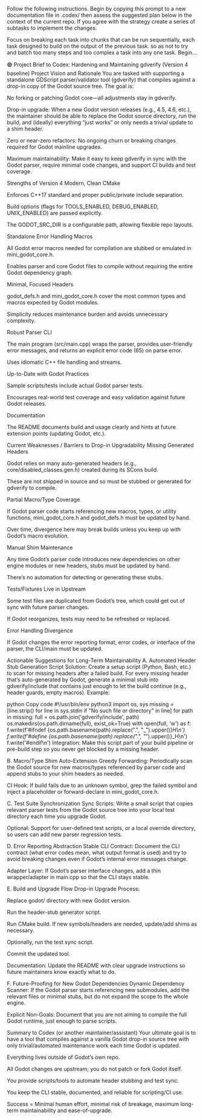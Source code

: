 Follow the following instructions. Begin by copying this prompt to a new documentation file in .codex/ then assess the suggested plan below in the context of the current repo. If you agree with the strategy create a series of subtasks to implement the changes.

Focus on breaking each task into chunks that can be run sequentially, each task designed to build on the output of the previous task. so as not to try and batch too many steps and too complex a task into any one task. Begin...

🟣 Project Brief to Codex: Hardening and Maintaining gdverify (Version 4 baseline)
Project Vision and Rationale
You are tasked with supporting a standalone GDScript parser/validator tool (gdverify) that compiles against a drop-in copy of the Godot source tree. The goal is:

No forking or patching Godot core—all adjustments stay in gdverify.

Drop-in upgrade: When a new Godot version releases (e.g., 4.5, 4.6, etc.), the maintainer should be able to replace the Godot source directory, run the build, and (ideally) everything “just works” or only needs a trivial update to a shim header.

Zero or near-zero refactors: No ongoing churn or breaking changes required for Godot mainline upgrades.

Maximum maintainability: Make it easy to keep gdverify in sync with the Godot parser, require minimal code changes, and support CI builds and test coverage.

Strengths of Version 4
Modern, Clean CMake

Enforces C++17 standard and proper public/private include separation.

Build options (flags for TOOLS_ENABLED, DEBUG_ENABLED, UNIX_ENABLED) are passed explicitly.

The GODOT_SRC_DIR is a configurable path, allowing flexible repo layouts.

Standalone Error Handling Macros

All Godot error macros needed for compilation are stubbed or emulated in mini_godot_core.h.

Enables parser and core Godot files to compile without requiring the entire Godot dependency graph.

Minimal, Focused Headers

godot_defs.h and mini_godot_core.h cover the most common types and macros expected by Godot modules.

Simplicity reduces maintenance burden and avoids unnecessary complexity.

Robust Parser CLI

The main program (src/main.cpp) wraps the parser, provides user-friendly error messages, and returns an explicit error code (65) on parse error.

Uses idiomatic C++ file handling and streams.

Up-to-Date with Godot Practices

Sample scripts/tests include actual Godot parser tests.

Encourages real-world test coverage and easy validation against future Godot releases.

Documentation

The README documents build and usage clearly and hints at future extension points (updating Godot, etc.).

Current Weaknesses / Barriers to Drop-in Upgradability
Missing Generated Headers

Godot relies on many auto-generated headers (e.g., core/disabled_classes.gen.h) created during its SCons build.

These are not shipped in source and so must be stubbed or generated for gdverify to compile.

Partial Macro/Type Coverage

If Godot parser code starts referencing new macros, types, or utility functions, mini_godot_core.h and godot_defs.h must be updated by hand.

Over time, divergence here may break builds unless you keep up with Godot’s macro evolution.

Manual Shim Maintenance

Any time Godot’s parser code introduces new dependencies on other engine modules or new headers, stubs must be updated by hand.

There’s no automation for detecting or generating these stubs.

Tests/Fixtures Live in Upstream

Some test files are duplicated from Godot’s tree, which could get out of sync with future parser changes.

If Godot reorganizes, tests may need to be refreshed or replaced.

Error Handling Divergence

If Godot changes the error reporting format, error codes, or interface of the parser, the CLI/main must be updated.

Actionable Suggestions for Long-Term Maintainability
A. Automated Header Stub Generation
Script Solution:
Create a setup script (Python, Bash, etc.) to scan for missing headers after a failed build. For every missing header that’s auto-generated by Godot, generate a minimal stub into gdverify/include that contains just enough to let the build continue (e.g., header guards, empty macros).
Example:

python
Copy code
#!/usr/bin/env python3
import os, sys
missing = [line.strip() for line in sys.stdin if "No such file or directory" in line]
for path in missing:
    full = os.path.join('gdverify/include', path)
    os.makedirs(os.path.dirname(full), exist_ok=True)
    with open(full, 'w') as f:
        f.write(f'#ifndef {os.path.basename(path).replace(".", "_").upper()}_H\n')
        f.write(f'#define {os.path.basename(path).replace(".", "_").upper()}_H\n')
        f.write('#endif\n')
Integration:
Make this script part of your build pipeline or pre-build step so you never get blocked by a missing header.

B. Macro/Type Shim Auto-Extension
Greedy Forwarding:
Periodically scan the Godot source for new macros/types referenced by parser code and append stubs to your shim headers as needed.

CI Hook:
If build fails due to an unknown symbol, grep the failed symbol and inject a placeholder or forward-declare in mini_godot_core.h.

C. Test Suite Synchronization
Sync Scripts:
Write a small script that copies relevant parser tests from the Godot source tree into your local test directory each time you upgrade Godot.

Optional:
Support for user-defined test scripts, or a local override directory, so users can add new parser regression tests.

D. Error Reporting Abstraction
Stable CLI Contract:
Document the CLI contract (what error codes mean, what output format is used) and try to avoid breaking changes even if Godot’s internal error messages change.

Adapter Layer:
If Godot’s parser interface changes, add a thin wrapper/adapter in main.cpp so that the CLI stays stable.

E. Build and Upgrade Flow
Drop-in Upgrade Process:

Replace godot/ directory with new Godot version.

Run the header-stub generator script.

Run CMake build. If new symbols/headers are needed, update/add shims as necessary.

Optionally, run the test sync script.

Commit the updated tool.

Documentation:
Update the README with clear upgrade instructions so future maintainers know exactly what to do.

F. Future-Proofing for New Godot Dependencies
Dynamic Dependency Scanner:
If the Godot parser starts referencing new submodules, add the relevant files or minimal stubs, but do not expand the scope to the whole engine.

Explicit Non-Goals:
Document that you are not aiming to compile the full Godot runtime, just enough to parse scripts.

Summary to Codex (or another maintainer/assistant)
Your ultimate goal is to have a tool that compiles against a vanilla Godot drop-in source tree with only trivial/automated maintenance work each time Godot is updated.

Everything lives outside of Godot’s own repo.

All Godot changes are upstream; you do not patch or fork Godot itself.

You provide scripts/tools to automate header stubbing and test sync.

You keep the CLI stable, documented, and reliable for scripting/CI use.

Success = Minimal human effort, minimal risk of breakage, maximum long-term maintainability and ease-of-upgrade.
